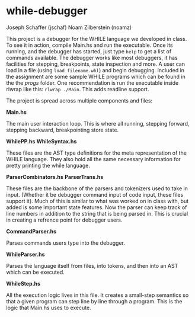 while-debugger
==============

Joseph Schaffer (jschaf)
Noam Zilberstein (noamz)

This project is a debugger for the WHILE language we developed in class. To see
it in action, compile Main.hs and run the executable. Once its running, and the
debugger has started, just type `help` to get a list of commands available. The
debugger works like most debuggers, it has facilities for stepping, breakpoints,
state inspection and more. A user can load in a file (using `load filename.whl`)
and begin debugging. Included in the assignment are some sample WHILE programs
which can be found in the the *progs* folder. One recommendation is run the 
executable inside rlwrap like this: `rlwrap ./Main`. This adds readline support.

The project is spread across multiple components and files:

**Main.hs** 

  The main user interaction loop. This is where all running, stepping forward,
  stepping backward, breakpointing store state.

**WhilePP.hs**
**WhileSyntax.hs**

  These files are the AST type definitions for the meta representation of the 
  WHILE language. They also hold all the same necessary information for pretty 
  printing the while language. 


**ParserCombinators.hs**
**ParserTrans.hs**

  These files are the backbone of the parsers and tokenizers used to take in
  input. (Whether it be debugger command input of code input, these files 
  support it). Much of this is similar to what was worked on in class with,
  but added is some important state features. Now the parser can keep track of
  line numbers in addition to the string that is being parsed in. This is
  crucial in creating a refrence point for debugger users.

**CommandParser.hs**

  Parses commands users type into the debugger.

**WhileParser.hs**

  Parses the language itself from files, into tokens, and then into an AST which
  can be executed.

**WhileStep.hs**

  All the execution logic lives in this file. It creates a small-step semantics
  so that a given program can step line by line through a program. This is the
  logic that Main.hs uses to execute.

